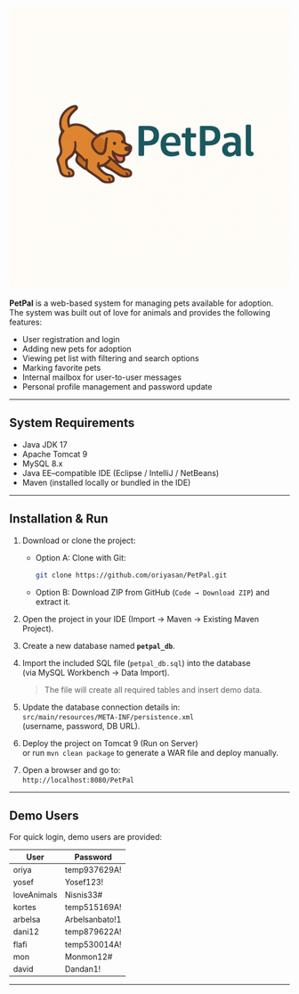 ![PetPal Logo](src/main/webapp/resources/images/logo.png)  

**PetPal** is a web-based system for managing pets available for adoption.  
The system was built out of love for animals and provides the following features:
- User registration and login  
- Adding new pets for adoption  
- Viewing pet list with filtering and search options  
- Marking favorite pets  
- Internal mailbox for user-to-user messages  
- Personal profile management and password update  

---

## System Requirements
- Java JDK 17  
- Apache Tomcat 9  
- MySQL 8.x  
- Java EE–compatible IDE (Eclipse / IntelliJ / NetBeans)  
- Maven (installed locally or bundled in the IDE)  

---

## Installation & Run
1. Download or clone the project:
   - Option A: Clone with Git:  
     ```bash
     git clone https://github.com/oriyasan/PetPal.git
     ```  
   - Option B: Download ZIP from GitHub (`Code → Download ZIP`) and extract it.  

2. Open the project in your IDE (Import → Maven → Existing Maven Project).  
3. Create a new database named **`petpal_db`**.  
4. Import the included SQL file (`petpal_db.sql`) into the database  
   (via MySQL Workbench → Data Import).  
   > The file will create all required tables and insert demo data.  
5. Update the database connection details in:  
   `src/main/resources/META-INF/persistence.xml`  
   (username, password, DB URL).  
6. Deploy the project on Tomcat 9 (Run on Server)  
   or run `mvn clean package` to generate a WAR file and deploy manually.  
7. Open a browser and go to:  
   `http://localhost:8080/PetPal`

---

## Demo Users
For quick login, demo users are provided:

| User        | Password      |
|-------------|---------------|
| oriya       | temp937629A!  |
| yosef       | Yosef123!     |
| loveAnimals | Nisnis33#     |
| kortes      | temp515169A!  |
| arbelsa     | Arbelsanbato!1|
| dani12      | temp879622A!  |
| flafi       | temp530014A!  |
| mon         | Monmon12#     |
| david       | Dandan1!      |

---

 
